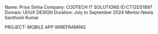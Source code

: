 Name: Priya Sinha
Company: CODTECH IT SOLUTIONS
ID:CT12DS1897
Domain: UI/UX DESIGN
Duration: July to September 2024
Mentor:Neela Santhosh Kumar

PROJECT:  MOBILE APP WIREFRAMING
